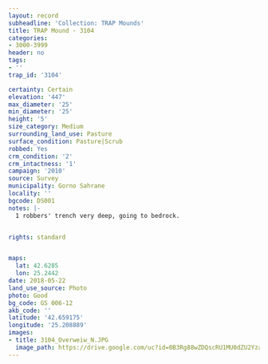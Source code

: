 ```yaml
---
layout: record
subheadline: 'Collection: TRAP Mounds'
title: TRAP Mound - 3104
categories:
- 3000-3999
header: no
tags:
- ''
trap_id: '3104'

certainty: Certain
elevation: '447'
max_diameter: '25'
min_diameter: '25'
height: '5'
size_category: Medium
surrounding_land_use: Pasture
surface_condition: Pasture|Scrub
robbed: Yes
crm_condition: '2'
crm_intactness: '1'
campaign: '2010'
source: Survey
municipality: Gorno Sahrane
locality: ''
bgcode: DS001
notes: |-
  1 robbers' trench very deep, going to bedrock.


rights: standard


maps:
  lat: 42.6285
  lon: 25.2442
date: 2018-05-22
land_use_source: Photo
photo: Good
bg_code: GS 006-12
akb_code: ''
latitude: '42.659175'
longitude: '25.208889'
images:
- title: 3104_Overweiw_N.JPG
  image_path: https://drive.google.com/uc?id=0B3Rg88wZDQscRU1MU0dZU2YzaHc
---
```


